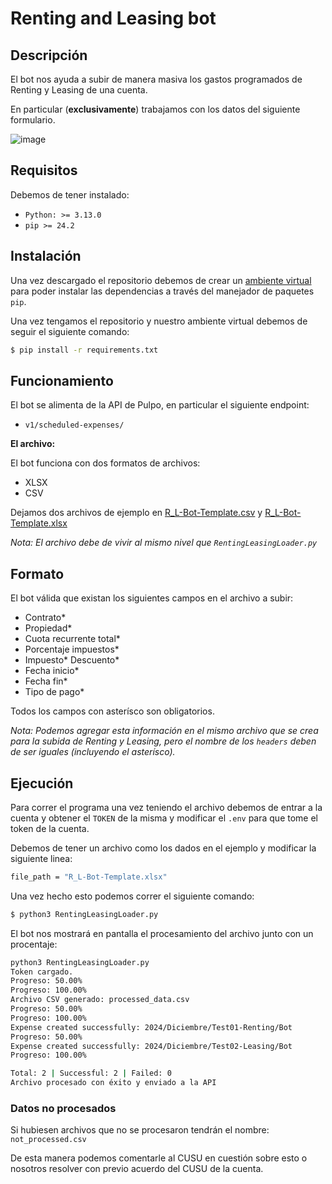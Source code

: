 # Renting and Leasing bot

## Descripción

El bot nos ayuda a subir de manera masiva los gastos programados de Renting y Leasing
de una cuenta.

En particular (**exclusivamente**) trabajamos con los datos del siguiente 
formulario.

![image](https://github.com/user-attachments/assets/f6326c66-647e-43c4-af1b-530feddafedb)


## Requisitos

Debemos de tener instalado: 

* `Python: >= 3.13.0`
* `pip >= 24.2`

## Instalación

Una vez descargado el repositorio debemos de crear un [ambiente virtual](https://docs.python.org/3/library/venv.html) para poder instalar las dependencias
a través del manejador de paquetes `pip`.

Una vez tengamos el repositorio y nuestro ambiente virtual debemos de seguir el 
siguiente comando:

```bash
$ pip install -r requirements.txt
```

## Funcionamiento

El bot se alimenta de la API de Pulpo, en particular el siguiente
endpoint:

* `v1/scheduled-expenses/`

**El archivo:**

El bot funciona con dos formatos de archivos:

* XLSX
* CSV

Dejamos dos archivos de ejemplo en [R_L-Bot-Template.csv](https://github.com/pulpomatic/support-automation-lab/blob/main/renting-leasing-expenses-bot/R_L-Bot-Template.csv) y 
[R_L-Bot-Template.xlsx](https://github.com/pulpomatic/support-automation-lab/blob/main/renting-leasing-expenses-bot/R_L-Bot-Template.xlsx) 

_Nota: El archivo debe de vivir al mismo nivel que `RentingLeasingLoader.py`_

## Formato
El bot válida que existan los siguientes campos en el archivo a subir:

* Contrato*
* Propiedad*
* Cuota recurrente total*
* Porcentaje impuestos*
* Impuesto*	Descuento*
* Fecha inicio*
* Fecha fin*
* Tipo de pago*

Todos los campos con asterísco son obligatorios.

_Nota: Podemos agregar esta información en el mismo archivo que se crea para la subida
de Renting y Leasing, pero el nombre de los `headers` deben de ser iguales (incluyendo el asterísco)._

## Ejecución

Para correr el programa una vez teniendo el archivo debemos de entrar a la cuenta y obtener
el `TOKEN` de la misma y modificar el `.env` para que tome el token de la cuenta.

Debemos de tener un archivo como los dados en el ejemplo y modificar la siguiente linea:

```bash
file_path = "R_L-Bot-Template.xlsx"
```

Una vez hecho esto podemos correr el siguiente comando:

```bash
$ python3 RentingLeasingLoader.py
```

El bot nos mostrará en pantalla el procesamiento del archivo junto con un procentaje:

```bash
python3 RentingLeasingLoader.py
Token cargado.
Progreso: 50.00%
Progreso: 100.00%
Archivo CSV generado: processed_data.csv
Progreso: 50.00%
Progreso: 100.00%
Expense created successfully: 2024/Diciembre/Test01-Renting/Bot
Progreso: 50.00%
Expense created successfully: 2024/Diciembre/Test02-Leasing/Bot
Progreso: 100.00%

Total: 2 | Successful: 2 | Failed: 0
Archivo procesado con éxito y enviado a la API
```

### Datos no procesados

Si hubiesen archivos que no se procesaron tendrán el nombre: `not_processed.csv`

De esta manera podemos comentarle al CUSU en cuestión sobre esto o nosotros resolver
con previo acuerdo del CUSU de la cuenta.
